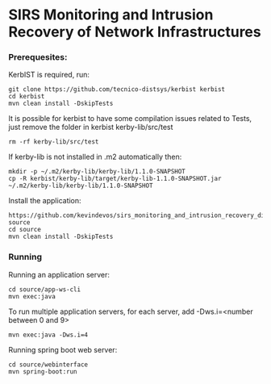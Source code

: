 # SIRS Monitoring and Intrusion Recovery of Network Infrastructures

### Prerequesites:

KerbIST is required, run:

```
git clone https://github.com/tecnico-distsys/kerbist kerbist
cd kerbist
mvn clean install -DskipTests
```
It is possible for kerbist to have some compilation issues related to Tests, just remove the folder in kerbist kerby-lib/src/test

```
rm -rf kerby-lib/src/test
```

If kerby-lib is not installed in .m2 automatically then:
```
mkdir -p ~/.m2/kerby-lib/kerby-lib/1.1.0-SNAPSHOT
cp -R kerbist/kerby-lib/target/kerby-lib-1.1.0-SNAPSHOT.jar ~/.m2/kerby-lib/kerby-lib/1.1.0-SNAPSHOT
```

Install the application:


```
https://github.com/kevindevos/sirs_monitoring_and_intrusion_recovery_distributed.git source
cd source
mvn clean install -DskipTests
```

### Running

Running an application server:

```
cd source/app-ws-cli
mvn exec:java
```
To run multiple application servers, for each server, add -Dws.i=<number between 0 and 9>

```
mvn exec:java -Dws.i=4
```

Running spring boot web server:

```
cd source/webinterface
mvn spring-boot:run
```
